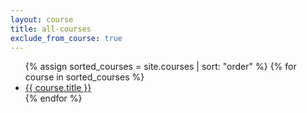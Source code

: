 ```yaml
---
layout: course
title: all-courses
exclude_from_course: true
---
```


<ul>
  {% assign sorted_courses = site.courses | sort: "order" %}
  {% for course in sorted_courses %}
    <li>
      <a href="{{ course.url | absolute_url }}">{{ course.title }}</a> 
    </li>
  {% endfor %}
</ul>
